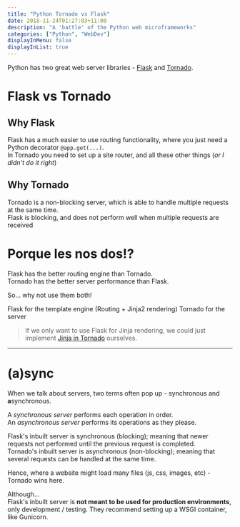 ```yaml
---
title: "Python Tornado vs Flask"
date: 2018-11-24T01:27:03+11:00
description: "A 'battle' of the Python web microframeworks"
categories: ["Python", "WebDev"]
displayInMenu: false
displayInList: true
---
```


Python has two great web server libraries - [Flask](http://flask.pocoo.org/) and [Tornado](https://www.tornadoweb.org/).

# Flask vs Tornado
## Why Flask
Flask has a much easier to use routing functionality, where you just need a Python decorator `@app.get(...)`.  
In Tornado you need to set up a site router, and all these other things (_or I didn't do it right_)

## Why Tornado
Tornado is a non-blocking server, which is able to handle multiple requests at the same time.  
Flask is blocking, and does not perform well when multiple requests are received

# Porque les nos dos!?
Flask has the better routing engine than Tornado.  
Tornado has the better server performance than Flask.  

So... why not use them both!

Flask for the template engine (Routing + Jinja2 rendering)
Tornado for the server

> If we only want to use Flask for Jinja rendering, we could just implement [Jinja in Tornado](https://bibhasdn.com/blog/using-jinja2-as-the-template-engine-for-tornado-web-framework/) ourselves.


---

# (a)sync
When we talk about servers, two terms often pop up - synchronous and **a**synchronous.  

A _synchronous server_ performs each operation in order.  
An _asynchronous server_ performs its operations as they please.

Flask's inbuilt server is synchronous (blocking); meaning that newer requests not performed until the previous request is completed.  
Tornado's inbuilt server is asynchronous (non-blocking); meaning that several requests can be handled at the same time.

Hence, where a website might load many files (js, css, images, etc) - Tornado wins here.  

Although...  
Flask's inbuilt server is **not meant to be used for production environments**, only development / testing. They recommend setting up a WSGI container, like Gunicorn.

